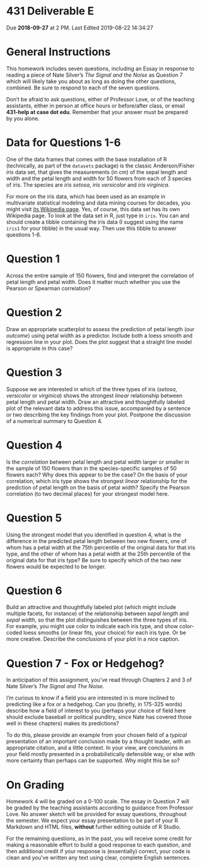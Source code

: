 431 Deliverable E
================
Due **2018-09-27** at 2 PM. Last Edited 2019-08-22 14:34:27

# General Instructions

This homework includes seven questions, including an Essay in response
to reading a piece of Nate Silver’s *The Signal and the Noise* as
Question 7 which will likely take you about as long as doing the other
questions, combined. Be sure to respond to each of the seven questions.

Don’t be afraid to ask questions, either of Professor Love, or of the
teaching assistants, either in person at office hours or before/after
class, or email **431-help at case dot edu**. Remember that your answer
must be prepared by you alone.

# Data for Questions 1-6

One of the data frames that comes with the base installation of R
(technically, as part of the `datasets` package) is the classic
Anderson/Fisher *iris* data set, that gives the measurements (in cm) of
the sepal length and width and the petal length and width for 50 flowers
from each of 3 species of iris. The species are *iris setosa*, *iris
versicolor* and *iris virginica*.

For more on the iris data, which has been used as an example in
multivariate statistical modeling and data mining courses for decades,
you might visit [its Wikipedia
page](https://en.wikipedia.org/wiki/Iris_flower_data_set). Yes, of
course, this data set has its own Wikipedia page. To look at the data
set in R, just type in `iris`. You can and should create a tibble
containing the iris data (I suggest using the name `iris1` for your
tibble) in the usual way. Then use this tibble to answer questions 1-6.

# Question 1

Across the entire sample of 150 flowers, find and interpret the
correlation of petal length and petal width. Does it matter much whether
you use the Pearson or Spearman correlation?

# Question 2

Draw an appropriate scatterplot to assess the prediction of petal length
(our *outcome*) using petal width as a predictor. Include both a loess
smooth and regression line in your plot. Does the plot suggest that a
straight line model is appropriate in this case?

# Question 3

Suppose we are interested in which of the three types of iris (*setosa*,
*versicolor* or *virginica*) shows the strongest *linear* relationship
between petal length and petal width. Draw an attractive and
thoughtfully labeled plot of the relevant data to address this issue,
accompanied by a sentence or two describing the key findings from your
plot. Postpone the discussion of a numerical summary to Question 4.

# Question 4

Is the *correlation* between petal length and petal width larger or
smaller in the sample of 150 flowers than in the species-specific
samples of 50 flowers each? Why does this appear to be the case? On the
basis of your correlation, which iris type shows the strongest *linear*
relationship for the prediction of petal length on the basis of petal
width? Specify the Pearson correlation (to two decimal places) for your
strongest model here.

# Question 5

Using the strongest model that you identified in question 4, what is the
difference in the predicted petal length between two new flowers, one of
whom has a petal width at the 75th percentile of the original data for
that iris type, and the other of whom has a petal width at the 25th
percentile of the original data for that iris type? Be sure to specify
which of the two new flowers would be expected to be longer.

# Question 6

Build an attractive and thoughtfully labeled plot (which might include
multiple facets, for instance) of the relationship between *sepal
length* and *sepal width*, so that the plot distinguishes between the
three types of iris. For example, you might use color to indicate each
iris type, and show color-coded loess smooths (or linear fits, your
choice) for each iris type. Or be more creative. Describe the
conclusions of your plot in a nice caption.

# Question 7 - Fox or Hedgehog?

In anticipation of this assignment, you’ve read through Chapters 2 and 3
of Nate Silver’s *The Signal and The Noise.*

I’m curious to know if a field you are interested in is more inclined to
predicting like a fox or a hedgehog. Can you (briefly, in 175-325 words)
describe how a field of interest to you (perhaps your choice of field
here should exclude baseball or political punditry, since Nate has
covered those well in these chapters) makes its predictions?

To do this, please provide an example from your chosen field of a
*typical* presentation of an important conclusion made by a thought
leader, with an appropriate citation, and a little context. In your
view, are conclusions in your field mostly presented in a
probabilistically defensible way, or else with more certainty than
perhaps can be supported. Why might this be so?

# On Grading

Homework 4 will be graded on a 0-100 scale. The essay in Question 7 will
be graded by the teaching assistants according to guidance from
Professor Love. No answer sketch will be provided for essay questions,
throughout the semester. We expect your essay presentation to be part of
your R Markdown and HTML files, **without** further editing outside of R
Studio.

For the remaining questions, as in the past, you will receive some
credit for making a reasonable effort to build a good response to each
question, and then additional credit if your response is (essentially)
correct, your code is clean and you’ve written any text using clear,
complete English sentences.
